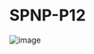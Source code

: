 # SPNP-P12

![image](https://github.com/Fazan4ik/SPNP-P12/assets/91279825/97fc6c24-f0e4-4c5d-9913-e402375ccac1)
